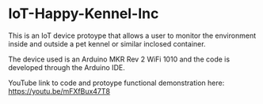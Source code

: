 # IoT-Happy-Kennel-Inc

This is an IoT device protoype that allows a user to monitor the environment inside and outside a pet kennel or similar inclosed container.

The device used is an Arduino MKR Rev 2 WiFi 1010 and the code is developed through the Arduino IDE.

YouTube link to code and protoype functional demonstration here: https://youtu.be/mFXfBux47T8
